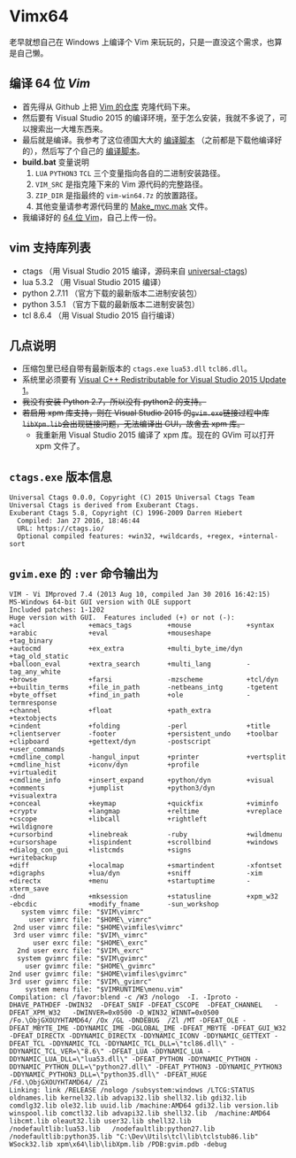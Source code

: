 # Vimx64
老早就想自己在 Windows 上编译个 Vim 来玩玩的，只是一直没这个需求，也算是自己懒。

## 编译 64 位 *Vim*
+ 首先得从 Github 上把 [Vim 的仓库][1] 克隆代码下来。
+ 然后要有 Visual Studio 2015 的编译环境，至于怎么安装，我就不多说了，可以搜索出一大堆东西来。
+ 最后就是编译。我参考了这位德国大大的 [编译脚本][2] （之前都是下载他编译好的），然后写了个自己的 [编译脚本](build.bat)。
+ **build.bat** 变量说明
    1. `LUA` `PYTHON3` `TCL` 三个变量指向各自的二进制安装路径。
    2. `VIM_SRC` 是指克隆下来的 Vim 源代码的完整路径。
    2. `ZIP_DIR` 是指最终的 `vim-win64.7z` 的放置路径。
    3. 其他变量请参考源代码里的 [Make_mvc.mak][4] 文件。
+ 我编译好的 [64 位 Vim](Vim.7z)，自己上传一份。

## vim 支持库列表
+ ctags （用 Visual Studio 2015 编译，源码来自 [universal-ctags][3])
+ lua 5.3.2 （用 Visual Studio 2015 编译）
+ python 2.7.11 （官方下载的最新版本二进制安装包）
+ python 3.5.1 （官方下载的最新版本二进制安装包）
+ tcl 8.6.4 （用 Visual Studio 2015 自行编译）

## 几点说明
+ 压缩包里已经自带有最新版本的 `ctags.exe` `lua53.dll` `tcl86.dll`。
+ 系统里必须要有 [Visual C++ Redistributable for Visual Studio 2015 Update 1][5]。
+ ~~我没有安装 Python 2.7，所以没有 python2 的支持。~~
+ ~~若启用 xpm 库支持，则在 Visual Studio 2015 的`gvim.exe`链接过程中库`libXpm.lib`会出现链接问题，无法编译出 GUI，故舍去 xpm 库。~~
    + 我重新用 Visual Studio 2015 编译了 xpm 库。现在的 GVim 可以打开 xpm 文件了。

## `ctags.exe` 版本信息
```
Universal Ctags 0.0.0, Copyright (C) 2015 Universal Ctags Team
Universal Ctags is derived from Exuberant Ctags.
Exuberant Ctags 5.8, Copyright (C) 1996-2009 Darren Hiebert
  Compiled: Jan 27 2016, 18:46:44
  URL: https://ctags.io/
  Optional compiled features: +win32, +wildcards, +regex, +internal-sort
```

## `gvim.exe` 的 `:ver` 命令输出为

```
VIM - Vi IMproved 7.4 (2013 Aug 10, compiled Jan 30 2016 16:42:15)
MS-Windows 64-bit GUI version with OLE support
Included patches: 1-1202
Huge version with GUI.  Features included (+) or not (-):
+acl                +emacs_tags         +mouse              +syntax
+arabic             +eval               +mouseshape         +tag_binary
+autocmd            +ex_extra           +multi_byte_ime/dyn +tag_old_static
+balloon_eval       +extra_search       +multi_lang         -tag_any_white
+browse             +farsi              -mzscheme           +tcl/dyn
++builtin_terms     +file_in_path       -netbeans_intg      -tgetent
+byte_offset        +find_in_path       +ole                -termresponse
+channel            +float              +path_extra         +textobjects
+cindent            +folding            -perl               +title
+clientserver       -footer             +persistent_undo    +toolbar
+clipboard          +gettext/dyn        -postscript         +user_commands
+cmdline_compl      -hangul_input       +printer            +vertsplit
+cmdline_hist       +iconv/dyn          +profile            +virtualedit
+cmdline_info       +insert_expand      +python/dyn         +visual
+comments           +jumplist           +python3/dyn        +visualextra
+conceal            +keymap             +quickfix           +viminfo
+cryptv             +langmap            +reltime            +vreplace
+cscope             +libcall            +rightleft          +wildignore
+cursorbind         +linebreak          -ruby               +wildmenu
+cursorshape        +lispindent         +scrollbind         +windows
+dialog_con_gui     +listcmds           +signs              +writebackup
+diff               +localmap           +smartindent        -xfontset
+digraphs           +lua/dyn            +sniff              -xim
+directx            +menu               +startuptime        -xterm_save
-dnd                +mksession          +statusline         +xpm_w32
-ebcdic             +modify_fname       -sun_workshop
   system vimrc file: "$VIM\vimrc"
     user vimrc file: "$HOME\_vimrc"
 2nd user vimrc file: "$HOME\vimfiles\vimrc"
 3rd user vimrc file: "$VIM\_vimrc"
      user exrc file: "$HOME\_exrc"
  2nd user exrc file: "$VIM\_exrc"
  system gvimrc file: "$VIM\gvimrc"
    user gvimrc file: "$HOME\_gvimrc"
2nd user gvimrc file: "$HOME\vimfiles\gvimrc"
3rd user gvimrc file: "$VIM\_gvimrc"
    system menu file: "$VIMRUNTIME\menu.vim"
Compilation: cl /favor:blend -c /W3 /nologo  -I. -Iproto -DHAVE_PATHDEF -DWIN32  -DFEAT_SNIF -DFEAT_CSCOPE  -DFEAT_CHANNEL   -DFEAT_XPM_W32   -DWINVER=0x0500 -D_WIN32_WINNT=0x0500  /Fo.\ObjGXOUYHTAMD64/ /Ox /GL -DNDEBUG  /Zl /MT -DFEAT_OLE -DFEAT_MBYTE_IME -DDYNAMIC_IME -DGLOBAL_IME -DFEAT_MBYTE -DFEAT_GUI_W32 -DFEAT_DIRECTX -DDYNAMIC_DIRECTX -DDYNAMIC_ICONV -DDYNAMIC_GETTEXT -DFEAT_TCL -DDYNAMIC_TCL -DDYNAMIC_TCL_DLL=\"tcl86.dll\" -DDYNAMIC_TCL_VER=\"8.6\" -DFEAT_LUA -DDYNAMIC_LUA -DDYNAMIC_LUA_DLL=\"lua53.dll\" -DFEAT_PYTHON -DDYNAMIC_PYTHON -DDYNAMIC_PYTHON_DLL=\"python27.dll\" -DFEAT_PYTHON3 -DDYNAMIC_PYTHON3 -DDYNAMIC_PYTHON3_DLL=\"python35.dll\" -DFEAT_HUGE /Fd.\ObjGXOUYHTAMD64/ /Zi
Linking: link /RELEASE /nologo /subsystem:windows /LTCG:STATUS oldnames.lib kernel32.lib advapi32.lib shell32.lib gdi32.lib  comdlg32.lib ole32.lib uuid.lib /machine:AMD64 gdi32.lib version.lib winspool.lib comctl32.lib advapi32.lib shell32.lib  /machine:AMD64  libcmt.lib oleaut32.lib user32.lib shell32.lib  /nodefaultlib:lua53.lib   /nodefaultlib:python27.lib /nodefaultlib:python35.lib "C:\Dev\Utils\tcl\lib\tclstub86.lib" WSock32.lib xpm\x64\lib\libXpm.lib /PDB:gvim.pdb -debug
```

[1]: https://github.com/vim/vim
[2]: https://tuxproject.de/projects/vim/_compile.bat.php
[3]: https://github.com/universal-ctags/ctags.git
[4]: https://github.com/vim/vim/blob/master/src/Make_mvc.mak
[5]: https://www.microsoft.com/en-us/download/details.aspx?id=49984
